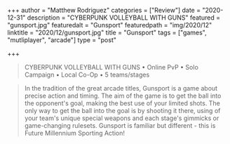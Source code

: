 +++
author = "Matthew Rodriguez"
categories = ["Review"]
date = "2020-12-31"
description = "CYBERPUNK VOLLEYBALL WITH GUNS"
featured = "gunsport.jpg"
featuredalt = "Gunsport"
featuredpath = "img/2020/12"
linktitle = "2020/12/gunsport.jpg"
title = "Gunsport"
tags = ["games", "mutliplayer", "arcade"]
type = "post"

+++

> CYBERPUNK VOLLEYBALL WITH GUNS • Online PvP • Solo Campaign • Local Co-Op • 5 teams/stages

> In the tradition of the great arcade titles, Gunsport is a game about precise action and timing. The aim of the game is to get the ball into the opponent's goal, making the best use of your limited shots. The only way to get the ball into the goal is by shooting it there, using of your team's unique special weapons and each stage's gimmicks or game-changing rulesets. Gunsport is familiar but different - this is Future Millennium Sporting Action!
